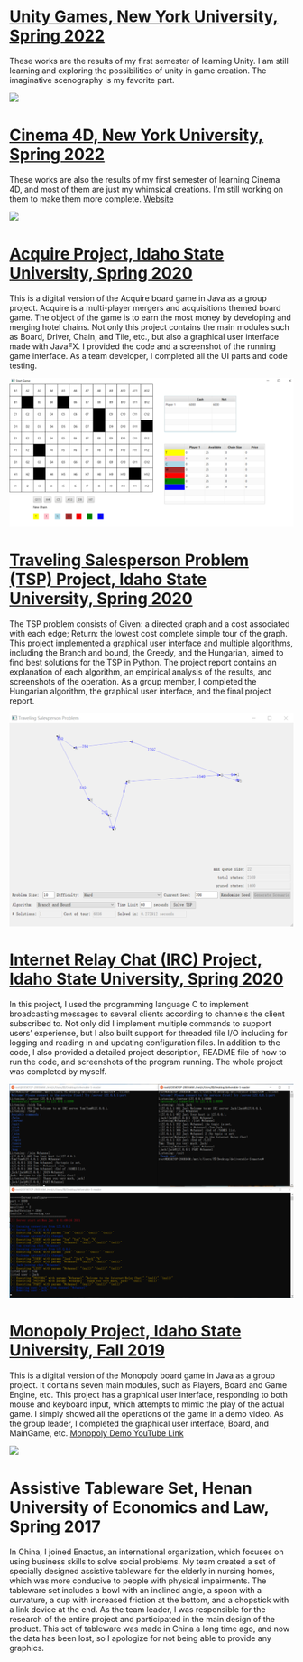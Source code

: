 # [Unity Games, New York University, Spring 2022](https://github.com/CHENGBO97/Creative-Portfolio/tree/main/Unity%20Games)

These works are the results of my first semester of learning Unity. I am still learning and exploring the possibilities of unity in game creation. The imaginative scenography is my favorite part.

<a href="https://youtu.be/Abdf4pdOv1o"><img src="https://github.com/CHENGBO97/Creative-Portfolio/blob/main/Unity%20Games/images/Eye%20of%20the%20universe.GIF"></a>

# [Cinema 4D, New York University, Spring 2022](https://github.com/CHENGBO97/Creative-Portfolio/tree/main/Cinema%204D)

These works are also the results of my first semester of learning Cinema 4D, and most of them are just my whimsical creations. I'm still working on them to make them more complete. [Website](https://chengbo-xing.webflow.io/)

<a href="https://youtu.be/Abdf4pdOv1o"><img src="https://github.com/CHENGBO97/Creative-Portfolio/blob/main/Cinema%204D/images/Danger!%20Danger!.GIF"></a>

# [Acquire Project, Idaho State University, Spring 2020](https://github.com/ChengboXXing/Creative-Portfolio/tree/main/Acquire%20Project)

This is a digital version of the Acquire board game in Java as a group project. Acquire is a multi-player mergers and acquisitions themed board game. The object of the game is to earn the most money by developing and merging hotel chains. Not only this project contains the main modules such as Board, Driver, Chain, and Tile, etc., but also a graphical user interface made with JavaFX. I provided the code and a screenshot of the running game interface. As a team developer, I completed all the UI parts and code testing.

<a href="https://github.com/CHENGBO97/Creative-Portfolio/tree/main/Acquire%20Project/Acquire%20Program%20Running"><img src="https://github.com/CHENGBO97/Creative-Portfolio/blob/main/Acquire%20Project/Acquire%20Program%20Running/Start%20Game.png"></a>

# [Traveling Salesperson Problem (TSP) Project, Idaho State University, Spring 2020](https://github.com/ChengboXXing/Creative-Portfolio/tree/main/Traveling%20Salesperson%20Problem%20(TSP))

The TSP problem consists of Given: a directed graph and a cost associated with each edge; Return: the lowest cost complete simple tour of the graph. This project implemented a graphical user interface and multiple algorithms, including the Branch and bound, the Greedy, and the Hungarian, aimed to find best solutions for the TSP in Python. The project report contains an explanation of each algorithm, an empirical analysis of the results, and screenshots of the operation. As a group member, I completed the Hungarian algorithm, the graphical user interface, and the final project report.

<a href="https://github.com/CHENGBO97/Creative-Portfolio/tree/main/Traveling%20Salesperson%20Problem%20(TSP)/TSP%20Program%20Running"><img src="https://github.com/CHENGBO97/Creative-Portfolio/blob/main/Traveling%20Salesperson%20Problem%20(TSP)/TSP%20Program%20Running/Branch%20_%20Bound%20Algorithm/Branch%20_%20Bound-Algorithm%2010.png"></a>

# [Internet Relay Chat (IRC) Project, Idaho State University, Spring 2020](https://github.com/ChengboXXing/Creative-Portfolio/tree/main/Internet%20Relay%20Chat%20(IRC))

In this project, I used the programming language C to implement broadcasting messages to several clients according to channels the client subscribed to. Not only did I implement multiple commands to support users’ experience, but I also built support for threaded file I/O including for logging and reading in and updating configuration files. In addition to the code, I also provided a detailed project description, README file of how to run the code, and screenshots of the program running. The whole project was completed by myself.

<a href="https://github.com/CHENGBO97/Creative-Portfolio/tree/main/Internet%20Relay%20Chat%20(IRC)/IRC%20Program%20Running"><img src="https://github.com/CHENGBO97/Creative-Portfolio/blob/main/Internet%20Relay%20Chat%20(IRC)/IRC%20Program%20Running/IRC%20Program%20Running.PNG"></a>

# [Monopoly Project, Idaho State University, Fall 2019](https://github.com/ChengboXXing/Creative-Portfolio/tree/main/Monopoly%20Project)

This is a digital version of the Monopoly board game in Java as a group project. It contains seven main modules, such as Players, Board and Game Engine, etc. This project has a graphical user interface, responding to both mouse and keyboard input, which attempts to mimic the play of the actual game. I simply showed all the operations of the game in a demo video. As the group leader, I completed the graphical user interface, Board, and MainGame, etc. [Monopoly Demo YouTube Link](https://youtu.be/66xGHN_pJ4o)

<a href="https://youtu.be/66xGHN_pJ4o"><img src="https://github.com/CHENGBO97/Creative-Portfolio/blob/main/Monopoly%20Project/Monopoly%20Running/Monopoly.png"></a>

# Assistive Tableware Set, Henan University of Economics and Law, Spring 2017

In China, I joined Enactus, an international organization, which focuses on using business skills to solve social problems. My team created a set of specially designed assistive tableware for the elderly in nursing homes, which was more conducive to people with physical impairments. The tableware set includes a bowl with an inclined angle, a spoon with a curvature, a cup with increased friction at the bottom, and a chopstick with a link device at the end. As the team leader, I was responsible for the research of the entire project and participated in the main design of the product. This set of tableware was made in China a long time ago, and now the data has been lost, so I apologize for not being able to provide any graphics.
